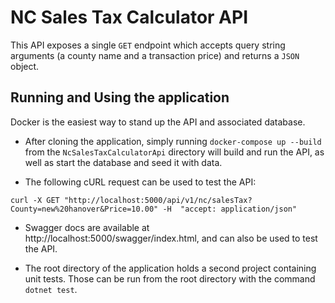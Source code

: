 # NC Sales Tax Calculator API

This API exposes a single `GET` endpoint which accepts query string arguments (a county name and a transaction price) and returns a `JSON` object.

## Running and Using the application

Docker is the easiest way to stand up the API and associated database.

- After cloning the application, simply running `docker-compose up --build` from the `NcSalesTaxCalculatorApi` directory will build and run the API, as well as start the database and seed it with data.

- The following cURL request can be used to test the API:

`curl -X GET "http://localhost:5000/api/v1/nc/salesTax?County=new%20hanover&Price=10.00" -H  "accept: application/json"`

- Swagger docs are available at http://localhost:5000/swagger/index.html, and can also be used to test the API.

- The root directory of the application holds a second project containing unit tests. Those can be run from the root directory with the command `dotnet test`.
